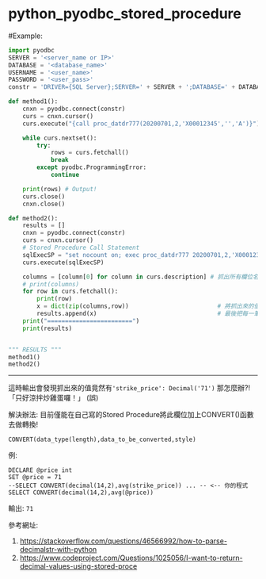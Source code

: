 # python_pyodbc_stored_procedure

#Example:

```python
import pyodbc
SERVER = '<server_name or IP>'
DATABASE = '<database_name>'
USERNAME = '<user_name>'
PASSWORD = '<user_pass>'
constr = 'DRIVER={SQL Server};SERVER=' + SERVER + ';DATABASE=' + DATABASE + ';UID=' + USERNAME + ';PWD=' + PASSWORD

def method1():
	cnxn = pyodbc.connect(constr)
	curs = cnxn.cursor()
	curs.execute("{call proc_datdr777(20200701,2,'X00012345','','A')}")

	while curs.nextset():
		try:
			rows = curs.fetchall()
			break
		except pyodbc.ProgrammingError:
			continue

	print(rows)	# Output!
	curs.close()
	cnxn.close()

def method2():
	results = []
	cnxn = pyodbc.connect(constr)
	curs = cnxn.cursor()
	# Stored Procedure Call Statement
	sqlExecSP = "set nocount on; exec proc_datdr777 20200701,2,'X00012345','','A'"
	curs.execute(sqlExecSP)

	columns = [column[0] for column in curs.description] # 抓出所有欄位名稱
	# print(columns)
	for row in curs.fetchall():
		print(row)
		x = dict(zip(columns,row))                         # 將抓出來的值與欄位名稱包裝成dict(字典)型態資料
		results.append(x)                                  # 最後把每一筆資料dict裝在list(列表)中
	print("========================")
	print(results)


""" RESULTS """
method1()
method2()
```
***
這時輸出會發現抓出來的值竟然有`'strike_price': Decimal('71')`
那怎麼辦?! 「只好涼拌炒雞蛋囉！」 (誤)

解決辦法:
目前僅能在自己寫的Stored Procedure將此欄位加上CONVERT()函數去做轉換!
```
CONVERT(data_type(length),data_to_be_converted,style)
```
例:
```mysql
DECLARE @price int
SET @price = 71
--SELECT CONVERT(decimal(14,2),avg(strike_price)) ... -- <-- 你的程式
SELECT CONVERT(decimal(14,2),avg(@price))
```
輸出:
`71`

參考網址:
1. https://stackoverflow.com/questions/46566992/how-to-parse-decimalstr-with-python
2. https://www.codeproject.com/Questions/1025056/I-want-to-return-decimal-values-using-stored-proce
